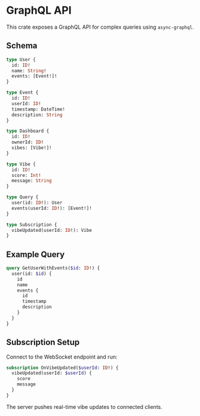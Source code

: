 # GraphQL API

This crate exposes a GraphQL API for complex queries using `async-graphql`.

## Schema

```graphql
type User {
  id: ID!
  name: String!
  events: [Event!]!
}

type Event {
  id: ID!
  userId: ID!
  timestamp: DateTime!
  description: String
}

type Dashboard {
  id: ID!
  ownerId: ID!
  vibes: [Vibe!]!
}

type Vibe {
  id: ID!
  score: Int!
  message: String
}

type Query {
  user(id: ID!): User
  events(userId: ID!): [Event!]!
}

type Subscription {
  vibeUpdated(userId: ID!): Vibe
}
```

## Example Query

```graphql
query GetUserWithEvents($id: ID!) {
  user(id: $id) {
    id
    name
    events {
      id
      timestamp
      description
    }
  }
}
```

## Subscription Setup

Connect to the WebSocket endpoint and run:

```graphql
subscription OnVibeUpdated($userId: ID!) {
  vibeUpdated(userId: $userId) {
    score
    message
  }
}
```

The server pushes real-time vibe updates to connected clients.
